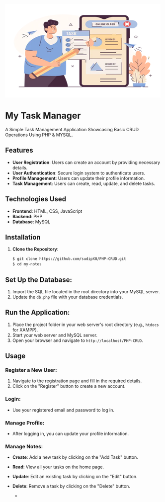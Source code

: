 <img src="images/home.png" width="500" height="300">

# My Task Manager
A Simple Task Management Application Showcasing Basic CRUD Operations Using PHP &amp; MYSQL.

## Features
- **User Registration**: Users can create an account by providing necessary details.
- **User Authentication**: Secure login system to authenticate users.
- **Profile Management**: Users can update their profile information.
- **Task Management**: Users can create, read, update, and delete tasks.

## Technologies Used
- **Frontend**: HTML, CSS, JavaScript
- **Backend**: PHP
- **Database**: MySQL

## Installation
1. **Clone the Repository**:
   ```bash
   $ git clone https://github.com/sudipX0/PHP-CRUD.git
   $ cd my-notes
## Set Up the Database:

1. Import the SQL file located in the root directory into your MySQL server.
2. Update the `db.php` file with your database credentials.

## Run the Application:

1. Place the project folder in your web server's root directory (e.g., `htdocs` for XAMPP).
2. Start your web server and MySQL server.
3. Open your browser and navigate to `http://localhost/PHP-CRUD`.

## Usage

### Register a New User:

1. Navigate to the registration page and fill in the required details.
2. Click on the "Register" button to create a new account.

### Login:

- Use your registered email and password to log in.

### Manage Profile:

- After logging in, you can update your profile information.

### Manage Notes:

- **Create**: Add a new task by clicking on the "Add Task" button.
- **Read**: View all your tasks on the home page.
- **Update**: Edit an existing task by clicking on the "Edit" button.
- **Delete**: Remove a task by clicking on the "Delete" button.

  - 
   

